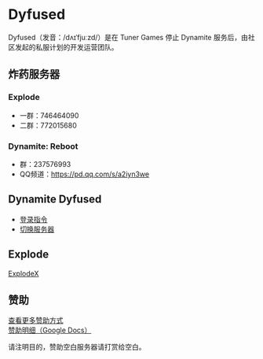 # Dyfused

Dyfused（发音：/dʌɪˈfjuːzd/）是在 Tuner Games 停止 Dynamite 服务后，由社区发起的私服计划的开发运营团队。

## 炸药服务器

### Explode

- 一群：746464090
- 二群：772015680

### Dynamite: Reboot

- 群：237576993
- QQ频道：https://pd.qq.com/s/a2iyn3we

## Dynamite Dyfused

- [登录指令](experimental/login-commands.md)
- [切换服务器](experimental/server-switch.md)

## Explode

[ExplodeX](https://github.com/Dyfused/ExplodeX)

## 赞助

[查看更多赞助方式](/donate/index.html)\
[赞助明细（Google Docs）](https://docs.google.com/spreadsheets/d/1iXar9Fy2_k4ZbNVvg4Uhh4I_WKLIxsWz0aHmr1R1bss)

请注明目的，赞助空白服务器请打赏给空白。